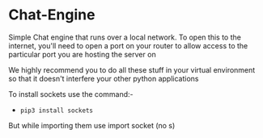# Chat-Engine #

Simple Chat engine that runs over a local network.
To open this to the internet, you'll need to open a port on your router to allow access to the particular port you are hosting the server on

We highly recommend you to do all these stuff in your virtual environment so that it doesn't interfere your other python applications

To install sockets use the command:-

* `pip3 install sockets`

But while importing them use import socket (no s)

